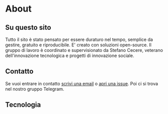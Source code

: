 # About

## Su questo sito
Tutto il sito è stato pensato per essere duraturo nel tempo, semplice da gestire, gratuito e riproducibile. E' creato con soluzioni open-source. Il gruppo di lavoro è coordinato e supervisionato da Stefano Cecere, veterano dell'innovazione tecnologica e progetti di innovazione sociale.

## Contatto
Se vuoi entrare in contatto [scrivi una email](mailto:stefano.cecere@gmail.com) o [apri una issue](https://github.com/m5sx/m5sx.github.io/issues). Poi ci si trova nel nostro gruppo Telegram.

## Tecnologia
